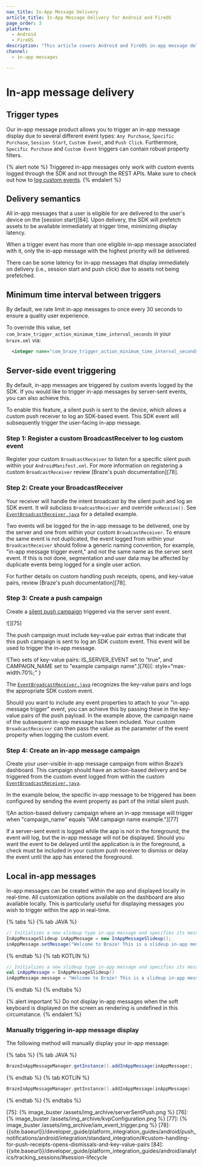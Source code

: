 ```yaml
---
nav_title: In-App Message Delivery
article_title: In-App Message Delivery for Android and FireOS
page_order: 3
platform: 
  - Android
  - FireOS
description: "This article covers Android and FireOS in-app message delivery, listing different trigger types, delivery semantics, and event triggering steps."
channel:
  - in-app messages

---
```


# In-app message delivery

## Trigger types

Our in-app message product allows you to trigger an in-app message display due to several different event types: `Any Purchase`, `Specific Purchase`, `Session Start`, `Custom Event`, and `Push Click`. Furthermore, `Specific Purchase` and `Custom Event` triggers can contain robust property filters.

{% alert note %}
Triggered in-app messages only work with custom events logged through the SDK and not through the REST APIs. Make sure to check out how to [log custom events]({{site.baseurl}}/developer_guide/platform_integration_guides/android/analytics/tracking_custom_events/).
{% endalert %}

## Delivery semantics

All in-app messages that a user is eligible for are delivered to the user's device on the [session start][84]. Upon delivery, the SDK will prefetch assets to be available immediately at trigger time, minimizing display latency.

When a trigger event has more than one eligible in-app message associated with it, only the in-app message with the highest priority will be delivered.

There can be some latency for in-app messages that display immediately on delivery (i.e., session start and push click) due to assets not being prefetched.

## Minimum time interval between triggers

By default, we rate limit in-app messages to once every 30 seconds to ensure a quality user experience.

To override this value, set `com_braze_trigger_action_minimum_time_interval_seconds` in your `braze.xml` via:

```xml
  <integer name="com_braze_trigger_action_minimum_time_interval_seconds">5</integer>
```

## Server-side event triggering

By default, in-app messages are triggered by custom events logged by the SDK. If you would like to trigger in-app messages by server-sent events, you can also achieve this.

To enable this feature, a silent push is sent to the device, which allows a custom push receiver to log an SDK-based event. This SDK event will subsequently trigger the user-facing in-app message.

### Step 1: Register a custom BroadcastReceiver to log custom event

Register your custom `BroadcastReceiver` to listen for a specific silent push within your `AndroidManifest.xml`. For more information on registering a custom `BroadcastReceiver` review [Braze's push documentation][78].

### Step 2: Create your BroadcastReceiver

Your receiver will handle the intent broadcast by the silent push and log an SDK event. It will subclass `BroadcastReceiver` and override `onReceive()`. See [`EventBroadcastReceiver.java`][72] for a detailed example.

Two events will be logged for the in-app message to be delivered, one by the server and one from within your custom `BroadcastReceiver`. To ensure the same event is not duplicated, the event logged from within your `BroadcastReceiver` should follow a generic naming convention, for example, "in-app message trigger event," and not the same name as the server sent event. If this is not done, segmentation and user data may be affected by duplicate events being logged for a single user action.

For further details on custom handling push receipts, opens, and key-value pairs, review [Braze's push documentation][78].

### Step 3: Create a push campaign

Create a [silent push campaign][73] triggered via the server sent event.

![][75]

The push campaign must include key-value pair extras that indicate that this push campaign is sent to log an SDK custom event. This event will be used to trigger the in-app message.

![Two sets of key-value pairs: IS_SERVER_EVENT set to "true", and CAMPAIGN_NAME set to "example campaign name".][76]{: style="max-width:70%;" }

The [`EventBroadcastReceiver.java`][72] recognizes the key-value pairs and logs the appropriate SDK custom event.

Should you want to include any event properties to attach to your "in-app message trigger" event, you can achieve this by passing these in the key-value pairs of the push payload. In the example above, the campaign name of the subsequent in-app message has been included. Your custom `BroadcastReceiver` can then pass the value as the parameter of the event property when logging the custom event.

### Step 4: Create an in-app message campaign

Create your user-visible in-app message campaign from within Braze’s dashboard. This campaign should have an action-based delivery and be triggered from the custom event logged from within the custom [`EventBroadcastReceiver.java`][72].

In the example below, the specific in-app message to be triggered has been configured by sending the event property as part of the initial silent push.

![An action-based delivery campaign where an in-app message will trigger when "campaign_name" equals "IAM campaign name example."][77]

If a server-sent event is logged while the app is not in the foreground, the event will log, but the in-app message will not be displayed. Should you want the event to be delayed until the application is in the foreground, a check must be included in your custom push receiver to dismiss or delay the event until the app has entered the foreground.

## Local in-app messages

In-app messages can be created within the app and displayed locally in real-time. All customization options available on the dashboard are also available locally. This is particularly useful for displaying messages you wish to trigger within the app in real-time.

{% tabs %}
{% tab JAVA %}

```java
// Initializes a new slideup type in-app message and specifies its message.
InAppMessageSlideup inAppMessage = new InAppMessageSlideup();
inAppMessage.setMessage("Welcome to Braze! This is a slideup in-app message.");
```

{% endtab %}
{% tab KOTLIN %}

```kotlin
// Initializes a new slideup type in-app message and specifies its message.
val inAppMessage = InAppMessageSlideup()
inAppMessage.message = "Welcome to Braze! This is a slideup in-app message."
```

{% endtab %}
{% endtabs %}

{% alert important %}
Do not display in-app messages when the soft keyboard is displayed on the screen as rendering is undefined in this circumstance.
{% endalert %}

### Manually triggering in-app message display

The following method will manually display your in-app message:

{% tabs %}
{% tab JAVA %}

```java
BrazeInAppMessageManager.getInstance().addInAppMessage(inAppMessage);
```

{% endtab %}
{% tab KOTLIN %}

```kotlin
BrazeInAppMessageManager.getInstance().addInAppMessage(inAppMessage)
```

{% endtab %}
{% endtabs %}

[72]: https://gist.github.com/robbiematthews/1d037e2c366e523b2dda5f2e053ea2a9
[73]: {{site.baseurl}}/developer_guide/platform_integration_guides/android/push_notifications/android/silent_push_notifications/
[75]: {% image_buster /assets/img_archive/serverSentPush.png %}
[76]: {% image_buster /assets/img_archive/kvpConfiguration.png %}
[77]: {% image_buster /assets/img_archive/iam_event_trigger.png %}
[78]: {{site.baseurl}}/developer_guide/platform_integration_guides/android/push_notifications/android/integration/standard_integration/#custom-handling-for-push-receipts-opens-dismissals-and-key-value-pairs
[84]: {{site.baseurl}}/developer_guide/platform_integration_guides/android/analytics/tracking_sessions/#session-lifecycle
